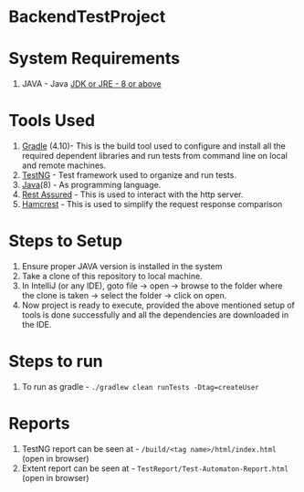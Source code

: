 # BackendTestProject

# System Requirements

1. JAVA - Java [JDK or JRE - 8 or above](https://www.oracle.com/technetwork/java/javase/downloads/index.html)

# Tools Used
1. [Gradle](https://gradle.org/) (4.10)- This is the build tool used to configure and install all the required dependent libraries and run tests from command line on local and remote machines.
2. [TestNG](https://testng.org/doc/index.html) - Test framework used to organize and run tests.
3. [Java](https://www.java.com/en/)(8) - As programming language.
4. [Rest Assured](https://rest-assured.io/) - This is used to interact with the http server. 
5. [Hamcrest](https://hamcrest.org/) - This is used to simplify the request response comparison

# Steps to Setup
1. Ensure proper JAVA version is installed in the system
2. Take a clone of this repository to local machine.
3. In IntelliJ (or any IDE), goto file -> open -> browse to the folder where the clone is taken -> select the folder -> click on open.
4. Now project is ready to execute, provided the above mentioned setup of tools is done successfully and all the dependencies are downloaded in the IDE.

# Steps to run
1. To run as gradle - `./gradlew clean runTests -Dtag=createUser`

# Reports
1. TestNG report can be seen at - `/build/<tag name>/html/index.html` (open in browser)
2. Extent report can be seen at - `TestReport/Test-Automaton-Report.html` (open in browser)
